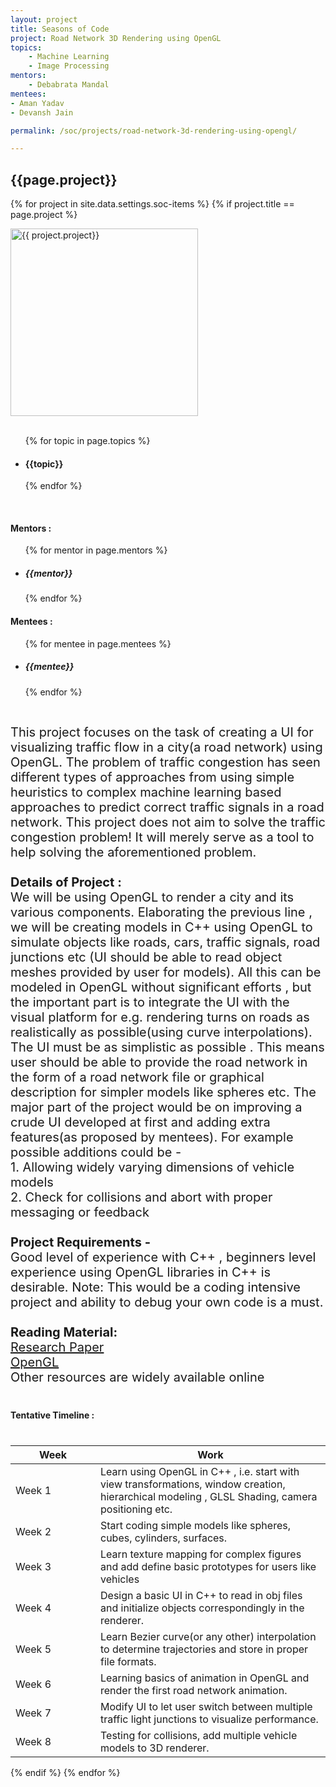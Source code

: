 ```yaml
---
layout: project
title: Seasons of Code
project: Road Network 3D Rendering using OpenGL
topics:
    - Machine Learning
    - Image Processing
mentors:
    - Debabrata Mandal    
mentees:
- Aman Yadav 
- Devansh Jain 

permalink: /soc/projects/road-network-3d-rendering-using-opengl/

---
```


<h2 class="display1 m-3 p-3 text-center">{{page.project}}</h2>

{% for project in site.data.settings.soc-items %}
{% if project.title == page.project %}
<div>
    <img src="{{ site.baseurl }}/{{ project.image }}"  width = "300" height="300" alt="{{ project.project}}" class="border rounded img-soc">
</div>
<div>
    <br>
    <ul>
        {% for topic in page.topics %}
        <li><h4 class="text-primary text-center">{{topic}}</h4></li>
        {% endfor %}
    </ul>
    <br>
    <h4 class="display3  ">Mentors :</h4> 
    <ul>
        {% for mentor in page.mentors %}
        <li><h5 class=" ">{{mentor}}</h5></li>
        {% endfor %}
    </ul>
    <h4 class="display3  ">Mentees :</h4> 
    <ul>
        {% for mentee in page.mentees %}
        <li><h5 class="">{{mentee}}</h5></li>
        {% endfor %}
    </ul>
</div>
<div>
    <p class="display3" style = "font-size:20px;" >
        <br>
        This project focuses on the task of creating a UI for visualizing traffic flow in a city(a road network) using OpenGL. The problem of traffic congestion has seen different types of approaches from using simple heuristics to complex machine learning based approaches to predict correct traffic signals in a road network. This project does not aim to solve the traffic congestion problem! It will merely serve as a tool to help solving the aforementioned problem.
        <br><br>
<b>Details of Project :</b>
<br>
We will be using OpenGL to render a city and its various components. Elaborating the previous line , we will be creating models in C++ using OpenGL to simulate objects like roads, cars, traffic signals, road junctions etc (UI should be able to read object meshes provided by user for models). All this can be modeled in OpenGL without significant efforts , but the important part is to integrate the UI with the visual platform for e.g. rendering turns on roads as realistically as possible(using curve interpolations). The UI must be as simplistic as possible . This means user should be able to provide the road network in the form of a road network file or graphical description for simpler models like spheres etc. The major part of the project would be on improving a crude UI developed at first and adding extra features(as proposed by mentees). For example possible additions could be -
<br>
1. Allowing widely varying dimensions of vehicle models
<br>
2. Check for collisions and abort with proper messaging or feedback
<br><br>
<b>Project Requirements -</b>
<br>
Good level of experience with C++ , beginners level experience using OpenGL libraries in C++ is desirable. Note: This would be a coding intensive project and ability to debug your own code is a must.
<br><br>
<b>Reading Material:</b>
    <br><a href='https://ieeexplore.ieee.org/document/7312683'>Research Paper</a>
    <br><a href='http://www.opengl-tutorial.org/'>OpenGL</a>
    <br>Other resources are widely available online


</p>
</div>
<div>
    <h4 class="display3" style="margin:40px 0px 40px 0px;">Tentative Timeline :</h4>
    <table class="table table-striped">
    <thead>
        <tr>
        <th>Week</th>
        <th>Work</th>
        </tr>
    </thead>
    <tbody>
    <tr>
      <td style='width: 120px'>Week 1</td>
      <td>Learn using OpenGL in C++ , i.e. start with view transformations, window creation, hierarchical modeling , GLSL Shading, camera positioning etc.</td>
    </tr>
    <tr>
      <td>Week 2</td>
      <td>Start coding simple models like spheres, cubes, cylinders, surfaces.</td>
    </tr>
    <tr>
      <td>Week 3</td>
      <td>Learn texture mapping for complex figures and add define basic prototypes for users like vehicles</td>
    </tr>
    <tr>
      <td>Week 4</td>
      <td>Design a basic UI in C++ to read in obj files and initialize objects correspondingly in the renderer.</td>
    </tr>
    <tr>
      <td>Week 5</td>
      <td>Learn Bezier curve(or any other) interpolation to determine trajectories and store in proper file formats.</td>
    </tr>
    <tr>
      <td>Week 6</td>
      <td>Learning basics of animation in OpenGL and render the first road network animation.</td>
    </tr>
    <tr>
      <td>Week 7</td>
      <td>Modify UI to let user switch between multiple traffic light junctions to visualize performance.</td>
    </tr>
    <tr>
      <td>Week 8</td>
      <td>Testing for collisions, add multiple vehicle models to 3D renderer.</td>
    </tr>
    </tbody>
    </table>
</div>
{% endif %}
{% endfor %}
